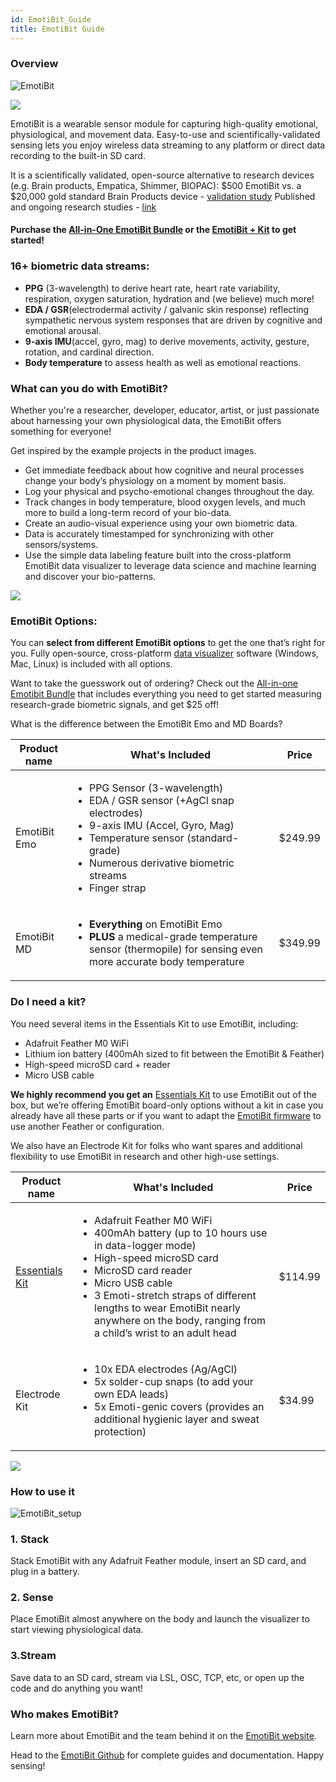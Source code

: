 ```yaml
---
id: EmotiBit_Guide
title: EmotiBit Guide
---
```

### Overview

![EmotiBit](../../assets/ThirdPartyImages/Emotibit.png)

![](https://media.giphy.com/media/Ff3juECW18Yg7gI7y0/giphy.gif)

EmotiBit is a wearable sensor module for capturing high-quality emotional, physiological, and movement data. Easy-to-use and scientifically-validated sensing lets you enjoy wireless data streaming to any platform or direct data recording to the built-in SD card.

It is a scientifically validated, open-source alternative to research devices (e.g. Brain products, Empatica, Shimmer, BIOPAC):
$500 EmotiBit vs. a $20,000 gold standard Brain Products device - [validation study](https://papers.ssrn.com/sol3/papers.cfm?abstract_id=4700861)
Published and ongoing research studies - [link](https://mailchi.mp/e84c45c6588b/emotibit-update-get-beta-access-5426115?e=922d75e5e6)

#### Purchase the [All-in-One EmotiBit Bundle](https://shop.openbci.com/collections/frontpage/products/all-in-one-emotibit-bundle) or the [EmotiBit + Kit](https://shop.openbci.com/collections/frontpage/products/emotibit) to get started!


### 16+ biometric data streams: 
* **PPG** (3-wavelength) to derive heart rate, heart rate variability, respiration, oxygen saturation, hydration and (we believe) much more!
* **EDA / GSR**(electrodermal activity / galvanic skin response) reflecting sympathetic nervous system responses that are driven by cognitive and emotional arousal.
* **9-axis IMU**(accel, gyro, mag) to derive movements, activity, gesture, rotation, and cardinal direction.
* **Body temperature** to assess health as well as emotional reactions.

### What can you do with EmotiBit?
Whether you're a researcher, developer, educator, artist, or just passionate about harnessing your own physiological data, the EmotiBit offers something for everyone! 

Get inspired by the example projects in the product images.

* Get immediate feedback about how cognitive and neural processes change your body’s physiology on a moment by moment basis.
* Log your physical and psycho-emotional changes throughout the day.
* Track changes in body temperature, blood oxygen levels, and much more to build a long-term record of your bio-data.
* Create an audio-visual experience using your own biometric data. 
* Data is accurately timestamped for synchronizing with other sensors/systems.
* Use the simple data labeling feature built into the cross-platform EmotiBit data visualizer to leverage data science and machine learning and discover your bio-patterns.

![](https://cdn.shopify.com/s/files/1/0613/9353/files/EmotiBit_a_la_carte_01_480x480.jpg?v=1643667558)

### EmotiBit Options: 
You can **select from different EmotiBit options** to get the one that’s right for you. Fully open-source, cross-platform [data visualizer](https://github.com/EmotiBit/ofxEmotiBit/releases) software (Windows, Mac, Linux) is included with all options.


Want to take the guesswork out of ordering? Check out the [All-in-one Emotibit Bundle](https://shop.openbci.com/products/all-in-one-emotibit-bundle?variant=39871467782302) that includes everything you need to get started measuring research-grade biometric signals, and get $25 off! 

What is the difference between the EmotiBit Emo and MD Boards?

| Product name      | What's Included | Price   |
| ---        |    ----   |          --- |
| EmotiBit Emo            | <ul><li>PPG Sensor (3-wavelength) </li><li>EDA / GSR sensor (+AgCl snap electrodes)</li><li>9-axis IMU (Accel, Gyro, Mag)</li><li>Temperature sensor (standard-grade)</li><li>Numerous derivative biometric streams</li><li>Finger strap      </li></ul>| $249.99   |
| EmotiBit MD   |  <ul><li>**Everything** on EmotiBit Emo</li><li>**PLUS** a medical-grade temperature sensor (thermopile) for sensing even more accurate body temperature  </li></ul>     | $349.99      |

### Do I need a kit?
You need several items in the Essentials Kit to use EmotiBit, including:

* Adafruit Feather M0 WiFi
* Lithium ion battery (400mAh sized to fit between the EmotiBit & Feather)
* High-speed microSD card + reader
* Micro USB cable

**We highly recommend you get an** [Essentials Kit](https://shop.openbci.com/collections/frontpage/products/emotibit-essentials-kit?variant=42366414749936) to use EmotiBit out of the box, but we’re offering EmotiBit board-only options without a kit in case you already have all these parts or if you want to adapt the [EmotiBit firmware](https://github.com/EmotiBit/EmotiBit_FeatherWing) to use another Feather or configuration.

We also have an Electrode Kit for folks who want spares and additional flexibility to use EmotiBit in research and other high-use settings.

| Product name      | What's Included | Price   |
| ---        |    ----   |          --- |
| [Essentials Kit](https://shop.openbci.com/collections/frontpage/products/emotibit-essentials-kit?variant=42366414749936)          | <ul><li>Adafruit Feather M0 WiFi </li><li>400mAh battery (up to 10 hours use in data-logger mode)</li><li>High-speed microSD card</li><li>MicroSD card reader</li><li>Micro USB cable</li><li>3 Emoti-stretch straps of different lengths to wear EmotiBit nearly anywhere on the body, ranging from a child’s wrist to an adult head </li></ul>    | $114.99  |
| Electrode Kit  |  <ul><li>10x EDA electrodes (Ag/AgCl)</li><li>5x solder-cup snaps (to add your own EDA leads)   </li><li>5x Emoti-genic covers (provides an additional hygienic layer and sweat protection) </li></ul>    |$34.99    |

![](https://media1.giphy.com/media/lKcSrcr58hch9ZieE1/giphy.gif?cid=790b7611dd919598cee4b4b51d2094e000cd6b94b7aa740f&rid=giphy.gif&ct=g)

### How to use it

![EmotiBit_setup](../../assets/ThirdPartyImages/Emotibit_setup.PNG)

### 1. Stack

Stack EmotiBit with any Adafruit Feather module, insert an SD card, and plug in a battery.

### 2. Sense

Place EmotiBit almost anywhere on the body and launch the visualizer to start viewing physiological data.

### 3.Stream

Save data to an SD card, stream via LSL, OSC, TCP, etc, or open up the code and do anything you want!


### Who makes EmotiBit?
Learn more about EmotiBit and the team behind it on the [EmotiBit website](https://www.emotibit.com). 

Head to the [EmotiBit Github](https://github.com/EmotiBit) for complete guides and documentation.
Happy sensing!

